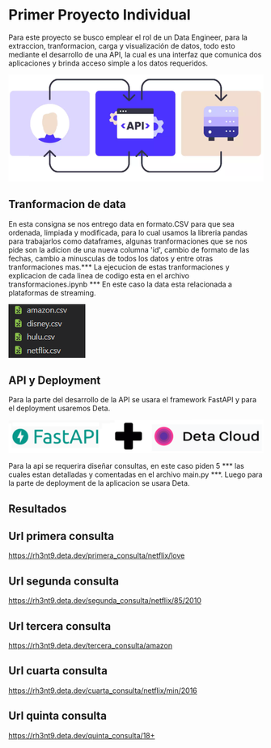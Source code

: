 # Primer Proyecto Individual

Para este proyecto se busco emplear el rol de un Data Engineer, para la extraccion, tranformacion, carga y visualización de datos, todo esto
mediante el desarrollo de una API, la cual es una interfaz que comunica dos aplicaciones y brinda acceso simple a los datos requeridos.

![](/_src/diagrama_Api.png)

## Tranformacion de data
En esta consigna se nos entrego data en formato.CSV para que sea ordenada, limpiada y modificada, para lo cual usamos la libreria pandas para 
trabajarlos como dataframes, algunas tranformaciones que se nos pide son la adicion de una nueva columna 'id', cambio de formato de las fechas, cambio
a minusculas de todos los datos y entre otras tranformaciones mas.*** La ejecucion de estas tranformaciones y explicacion de cada linea de codigo esta en el archivo transformaciones.ipynb ***
En este caso la data esta relacionada a plataformas de streaming.

![](/_src/datos.png)

## API y Deployment
Para la parte del desarrollo de la API se usara el framework FastAPI y para el deployment usaremos Deta.

![](/_src/fastapi_deta.png)

Para la api se requerira diseñar consultas, en este caso piden 5 *** las cuales estan detalladas y comentadas en el archivo main.py ***. Luego para la parte de deployment de la aplicacion se usara Deta.

## Resultados
## Url primera consulta
https://rh3nt9.deta.dev/primera_consulta/netflix/love
## Url segunda consulta
https://rh3nt9.deta.dev/segunda_consulta/netflix/85/2010
## Url tercera consulta
https://rh3nt9.deta.dev/tercera_consulta/amazon
## Url cuarta consulta
https://rh3nt9.deta.dev/cuarta_consulta/netflix/min/2016
## Url quinta consulta
https://rh3nt9.deta.dev/quinta_consulta/18+